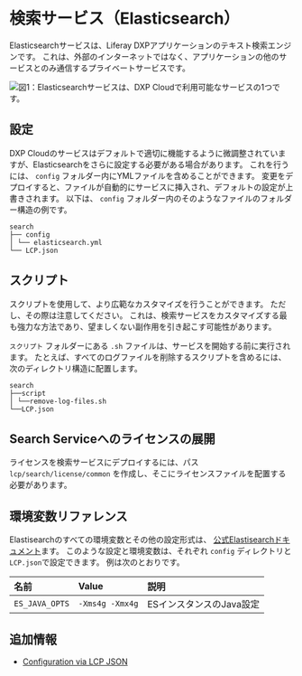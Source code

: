 # 検索サービス（Elasticsearch）

Elasticsearchサービスは、Liferay DXPアプリケーションのテキスト検索エンジンです。 これは、外部のインターネットではなく、アプリケーションの他のサービスとのみ通信するプライベートサービスです。

![図1：Elasticsearchサービスは、DXP Cloudで利用可能なサービスの1つです。](./search-service/images/01.png)

## 設定

DXP Cloudのサービスはデフォルトで適切に機能するように微調整されていますが、Elasticsearchをさらに設定する必要がある場合があります。 これを行うには、 `config` フォルダー内にYMLファイルを含めることができます。 変更をデプロイすると、ファイルが自動的にサービスに挿入され、デフォルトの設定が上書きされます。 以下は、 `config` フォルダー内のそのようなファイルのフォルダー構造の例です。

    search
    ├── config
    │ └── elasticsearch.yml
    └── LCP.json

## スクリプト

スクリプトを使用して、より広範なカスタマイズを行うことができます。 ただし、その際は注意してください。 これは、検索サービスをカスタマイズする最も強力な方法であり、望ましくない副作用を引き起こす可能性があります。

`スクリプト` フォルダーにある `.sh` ファイルは、サービスを開始する前に実行されます。 たとえば、すべてのログファイルを削除するスクリプトを含めるには、次のディレクトリ構造に配置します。

    search
    ├──script
    │ └──remove-log-files.sh
    └──LCP.json

## Search Serviceへのライセンスの展開

ライセンスを検索サービスにデプロイするには、パス `lcp/search/license/common` を作成し、そこにライセンスファイルを配置する必要があります。

## 環境変数リファレンス

Elastisearchのすべての環境変数とその他の設定形式は、 [公式Elastisearchドキュメント](https://www.elastic.co/guide/index.html)ます。 このような設定と環境変数は、それぞれ `config` ディレクトリと `LCP.json`で設定できます。 例は次のとおりです。

| 名前             | Value           | 説明              |
| :--- | :--- | :--- |
| `ES_JAVA_OPTS` | `-Xms4g -Xmx4g` | ESインスタンスのJava設定 |

## 追加情報

  - [Configuration via LCP JSON](../reference/configuration-via-lcp-json.md)
